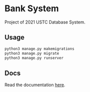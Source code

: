 # Bank System

Project of 2021 USTC Database System.

## Usage

```bash
python3 manage.py makemigrations
python3 manage.py migrate
python3 manage.py runserver
```

## Docs

Read the documentation [here](./docs/report.md).
